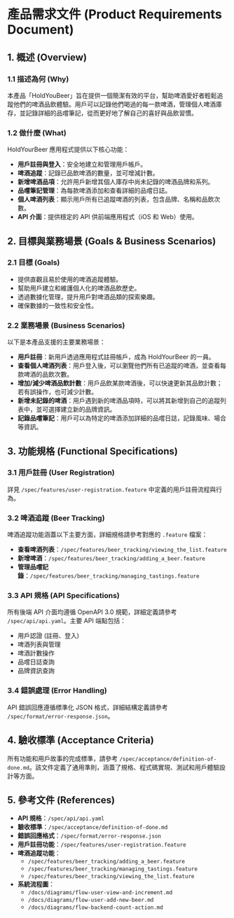 # 產品需求文件 (Product Requirements Document)

## 1. 概述 (Overview)

### 1.1 描述為何 (Why)

本產品「HoldYouBeer」旨在提供一個簡潔有效的平台，幫助啤酒愛好者輕鬆追蹤他們的啤酒品飲體驗。用戶可以記錄他們喝過的每一款啤酒，管理個人啤酒庫存，並記錄詳細的品嚐筆記，從而更好地了解自己的喜好與品飲習慣。

### 1.2 做什麼 (What)

HoldYourBeer 應用程式提供以下核心功能：

*   **用戶註冊與登入**：安全地建立和管理用戶帳戶。
*   **啤酒追蹤**：記錄已品飲啤酒的數量，並可增減計數。
*   **新增啤酒品項**：允許用戶新增其個人庫存中尚未記錄的啤酒品牌和系列。
*   **品嚐筆記管理**：為每款啤酒添加和查看詳細的品嚐日誌。
*   **個人啤酒列表**：顯示用戶所有已追蹤啤酒的列表，包含品牌、名稱和品飲次數。
*   **API 介面**：提供穩定的 API 供前端應用程式（iOS 和 Web）使用。

## 2. 目標與業務場景 (Goals & Business Scenarios)

### 2.1 目標 (Goals)

*   提供直觀且易於使用的啤酒追蹤體驗。
*   幫助用戶建立和維護個人化的啤酒品飲歷史。
*   透過數據化管理，提升用戶對啤酒品類的探索樂趣。
*   確保數據的一致性和安全性。

### 2.2 業務場景 (Business Scenarios)

以下是本產品支援的主要業務場景：

*   **用戶註冊**：新用戶透過應用程式註冊帳戶，成為 HoldYourBeer 的一員。
*   **查看個人啤酒列表**：用戶登入後，可以瀏覽他們所有已追蹤的啤酒，並查看每款啤酒的品飲次數。
*   **增加/減少啤酒品飲計數**：用戶品飲某款啤酒後，可以快速更新其品飲計數；若有誤操作，也可減少計數。
*   **新增未記錄的啤酒**：用戶遇到新的啤酒品項時，可以將其新增到自己的追蹤列表中，並可選擇建立新的品牌資訊。
*   **記錄品嚐筆記**：用戶可以為特定的啤酒添加詳細的品嚐日誌，記錄風味、場合等資訊。

## 3. 功能規格 (Functional Specifications)

### 3.1 用戶註冊 (User Registration)

詳見 `/spec/features/user-registration.feature` 中定義的用戶註冊流程與行為。

### 3.2 啤酒追蹤 (Beer Tracking)

啤酒追蹤功能涵蓋以下主要方面，詳細規格請參考對應的 `.feature` 檔案：

*   **查看啤酒列表**：`/spec/features/beer_tracking/viewing_the_list.feature`
*   **新增啤酒**：`/spec/features/beer_tracking/adding_a_beer.feature`
*   **管理品嚐記錄**：`/spec/features/beer_tracking/managing_tastings.feature`

### 3.3 API 規格 (API Specifications)

所有後端 API 介面均遵循 OpenAPI 3.0 規範，詳細定義請參考 `/spec/api/api.yaml`。主要 API 端點包括：

*   用戶認證 (註冊、登入)
*   啤酒列表與管理
*   啤酒計數操作
*   品嚐日誌查詢
*   品牌資訊查詢

### 3.4 錯誤處理 (Error Handling)

API 錯誤回應遵循標準化 JSON 格式，詳細結構定義請參考 `/spec/format/error-response.json`。

## 4. 驗收標準 (Acceptance Criteria)

所有功能和用戶故事的完成標準，請參考 `/spec/acceptance/definition-of-done.md`。該文件定義了通用準則，涵蓋了規格、程式碼實現、測試和用戶體驗設計等方面。

## 5. 參考文件 (References)

*   **API 規格**：`/spec/api/api.yaml`
*   **驗收標準**：`/spec/acceptance/definition-of-done.md`
*   **錯誤回應格式**：`/spec/format/error-response.json`
*   **用戶註冊功能**：`/spec/features/user-registration.feature`
*   **啤酒追蹤功能**：
    *   `/spec/features/beer_tracking/adding_a_beer.feature`
    *   `/spec/features/beer_tracking/managing_tastings.feature`
    *   `/spec/features/beer_tracking/viewing_the_list.feature`
*   **系統流程圖**：
    *   `/docs/diagrams/flow-user-view-and-increment.md`
    *   `/docs/diagrams/flow-user-add-new-beer.md`
    *   `/docs/diagrams/flow-backend-count-action.md`
